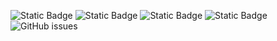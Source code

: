 ![Static Badge](https://img.shields.io/badge/blacklists-60-000000) ![Static Badge](https://img.shields.io/badge/blacklisted-2768130-cc0000) ![Static Badge](https://img.shields.io/badge/whitelisted-2242-00CC00) ![Static Badge](https://img.shields.io/badge/streaming_blacklist-28107-000000) ![GitHub issues](https://img.shields.io/github/issues/fabriziosalmi/blacklists)
